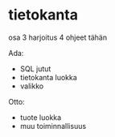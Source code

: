 # tietokanta
osa 3 harjoitus 4
ohjeet tähän

Ada:
- SQL jutut
- tietokanta luokka
- valikko

Otto:
- tuote luokka
- muu toiminnallisuus
